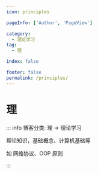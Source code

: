 ```yaml
---
icon: principles

pageInfo: ['Author', 'PageView']

category:
  - 理论学习
tag:
  - 理

index: false

footer: false
permalink: /principles/
---
```


# 理

::: info 博客分类: 理 -> 理论学习

理论知识，基础概念、计算机基础等

如 网络协议、OOP 原则

:::

<Catalog base='/principles/' />
